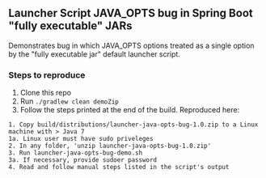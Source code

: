 ## Launcher Script JAVA_OPTS bug in Spring Boot "fully executable" JARs
Demonstrates bug in which JAVA_OPTS options treated as a single option by the "fully executable jar" default launcher script.

### Steps to reproduce
1. Clone this repo
2. Run `./gradlew clean demoZip`
3. Follow the steps printed at the end of the build. Reproduced here:
````
1. Copy build/distributions/launcher-java-opts-bug-1.0.zip to a Linux machine with > Java 7
1a. Linux user must have sudo priveleges
2. In any folder, 'unzip launcher-java-opts-bug-1.0.zip'
3. Run launcher-java-opts-bug-demo.sh
3a. If necessary, provide sudoer password
4. Read and follow manual steps listed in the script's output
````
